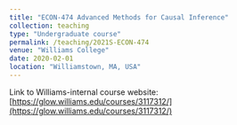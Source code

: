 ```yaml
---
title: "ECON-474 Advanced Methods for Causal Inference"
collection: teaching
type: "Undergraduate course"
permalink: /teaching/2021S-ECON-474
venue: "Williams College"
date: 2020-02-01
location: "Williamstown, MA, USA"
---
```


Link to Williams-internal course website: [https://glow.williams.edu/courses/3117312/](https://glow.williams.edu/courses/3117312/)


